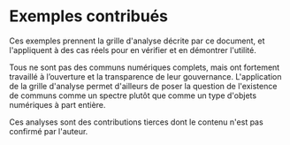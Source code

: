 # Exemples contribués

Ces exemples prennent la grille d'analyse décrite par ce document, et l'appliquent à des cas réels pour en vérifier et en démontrer l'utilité.

Tous ne sont pas des communs numériques complets, mais ont fortement travaillé à l’ouverture et la transparence de leur gouvernance. L'application de la grille d'analyse permet d'ailleurs de poser la question de l'existence de communs comme un spectre plutôt que comme un type d'objets numériques à part entière.

Ces analyses sont des contributions tierces dont le contenu n'est pas confirmé par l'auteur.
